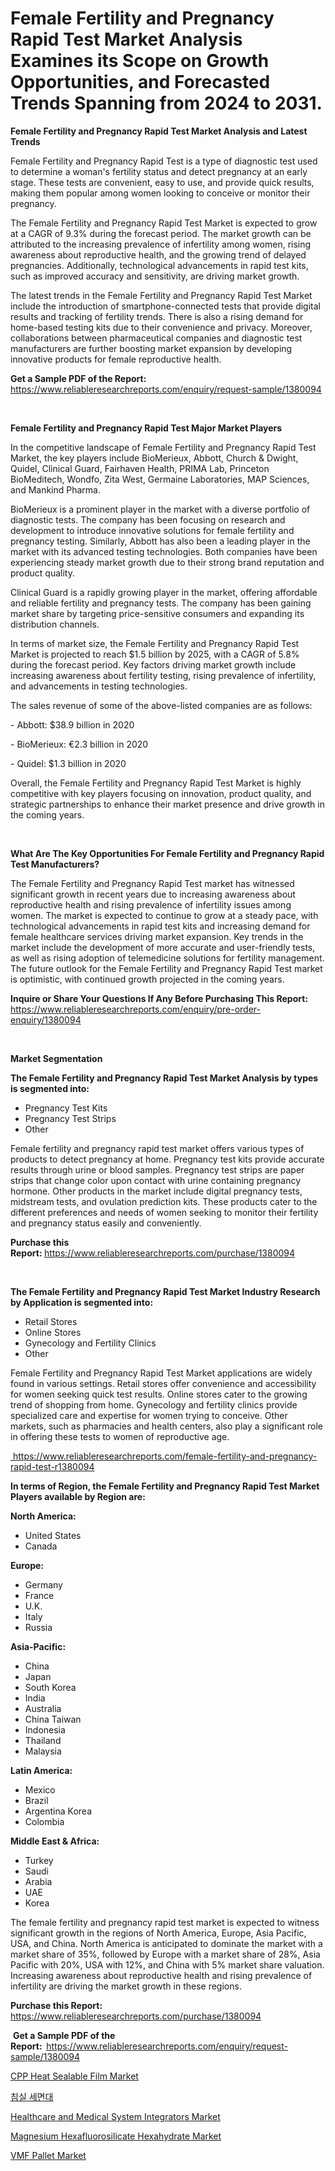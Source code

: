 <p><h1>Female Fertility and Pregnancy Rapid Test Market Analysis Examines its Scope on Growth Opportunities, and Forecasted Trends Spanning from 2024 to 2031.</h1></p><p><strong>Female Fertility and Pregnancy Rapid Test Market Analysis and Latest Trends</strong></p>
<p><p>Female Fertility and Pregnancy Rapid Test is a type of diagnostic test used to determine a woman's fertility status and detect pregnancy at an early stage. These tests are convenient, easy to use, and provide quick results, making them popular among women looking to conceive or monitor their pregnancy.</p><p>The Female Fertility and Pregnancy Rapid Test Market is expected to grow at a CAGR of 9.3% during the forecast period. The market growth can be attributed to the increasing prevalence of infertility among women, rising awareness about reproductive health, and the growing trend of delayed pregnancies. Additionally, technological advancements in rapid test kits, such as improved accuracy and sensitivity, are driving market growth.</p><p>The latest trends in the Female Fertility and Pregnancy Rapid Test Market include the introduction of smartphone-connected tests that provide digital results and tracking of fertility trends. There is also a rising demand for home-based testing kits due to their convenience and privacy. Moreover, collaborations between pharmaceutical companies and diagnostic test manufacturers are further boosting market expansion by developing innovative products for female reproductive health.</p></p>
<p><strong>Get a Sample PDF of the Report:&nbsp;</strong> <a href="https://www.reliableresearchreports.com/enquiry/request-sample/1380094">https://www.reliableresearchreports.com/enquiry/request-sample/1380094</a></p>
<p>&nbsp;</p>
<p><strong>Female Fertility and Pregnancy Rapid Test Major Market Players</strong></p>
<p><p>In the competitive landscape of Female Fertility and Pregnancy Rapid Test Market, the key players include BioMerieux, Abbott, Church & Dwight, Quidel, Clinical Guard, Fairhaven Health, PRIMA Lab, Princeton BioMeditech, Wondfo, Zita West, Germaine Laboratories, MAP Sciences, and Mankind Pharma.</p><p>BioMerieux is a prominent player in the market with a diverse portfolio of diagnostic tests. The company has been focusing on research and development to introduce innovative solutions for female fertility and pregnancy testing. Similarly, Abbott has also been a leading player in the market with its advanced testing technologies. Both companies have been experiencing steady market growth due to their strong brand reputation and product quality.</p><p>Clinical Guard is a rapidly growing player in the market, offering affordable and reliable fertility and pregnancy tests. The company has been gaining market share by targeting price-sensitive consumers and expanding its distribution channels.</p><p>In terms of market size, the Female Fertility and Pregnancy Rapid Test Market is projected to reach $1.5 billion by 2025, with a CAGR of 5.8% during the forecast period. Key factors driving market growth include increasing awareness about fertility testing, rising prevalence of infertility, and advancements in testing technologies.</p><p>The sales revenue of some of the above-listed companies are as follows:</p><p>- Abbott: $38.9 billion in 2020</p><p>- BioMerieux: €2.3 billion in 2020</p><p>- Quidel: $1.3 billion in 2020</p><p>Overall, the Female Fertility and Pregnancy Rapid Test Market is highly competitive with key players focusing on innovation, product quality, and strategic partnerships to enhance their market presence and drive growth in the coming years.</p></p>
<p>&nbsp;</p>
<p><strong>What Are The Key Opportunities For Female Fertility and Pregnancy Rapid Test Manufacturers?</strong></p>
<p><p>The Female Fertility and Pregnancy Rapid Test market has witnessed significant growth in recent years due to increasing awareness about reproductive health and rising prevalence of infertility issues among women. The market is expected to continue to grow at a steady pace, with technological advancements in rapid test kits and increasing demand for female healthcare services driving market expansion. Key trends in the market include the development of more accurate and user-friendly tests, as well as rising adoption of telemedicine solutions for fertility management. The future outlook for the Female Fertility and Pregnancy Rapid Test market is optimistic, with continued growth projected in the coming years.</p></p>
<p><strong>Inquire or Share Your Questions If Any Before Purchasing This Report:</strong> <a href="https://www.reliableresearchreports.com/enquiry/pre-order-enquiry/1380094">https://www.reliableresearchreports.com/enquiry/pre-order-enquiry/1380094</a></p>
<p>&nbsp;</p>
<p><strong>Market Segmentation</strong></p>
<p><strong>The Female Fertility and Pregnancy Rapid Test Market Analysis by types is segmented into:</strong></p>
<p><ul><li>Pregnancy Test Kits</li><li>Pregnancy Test Strips</li><li>Other</li></ul></p>
<p><p>Female fertility and pregnancy rapid test market offers various types of products to detect pregnancy at home. Pregnancy test kits provide accurate results through urine or blood samples. Pregnancy test strips are paper strips that change color upon contact with urine containing pregnancy hormone. Other products in the market include digital pregnancy tests, midstream tests, and ovulation prediction kits. These products cater to the different preferences and needs of women seeking to monitor their fertility and pregnancy status easily and conveniently.</p></p>
<p><strong>Purchase this Report:&nbsp;</strong><a href="https://www.reliableresearchreports.com/purchase/1380094">https://www.reliableresearchreports.com/purchase/1380094</a></p>
<p>&nbsp;</p>
<p><strong>The Female Fertility and Pregnancy Rapid Test Market Industry Research by Application is segmented into:</strong></p>
<p><ul><li>Retail Stores</li><li>Online Stores</li><li>Gynecology and Fertility Clinics</li><li>Other</li></ul></p>
<p><p>Female Fertility and Pregnancy Rapid Test Market applications are widely found in various settings. Retail stores offer convenience and accessibility for women seeking quick test results. Online stores cater to the growing trend of shopping from home. Gynecology and fertility clinics provide specialized care and expertise for women trying to conceive. Other markets, such as pharmacies and health centers, also play a significant role in offering these tests to women of reproductive age.</p></p>
<p><a href="https://www.reliableresearchreports.com/female-fertility-and-pregnancy-rapid-test-r1380094">&nbsp;https://www.reliableresearchreports.com/female-fertility-and-pregnancy-rapid-test-r1380094</a></p>
<p><strong>In terms of Region, the Female Fertility and Pregnancy Rapid Test Market Players available by Region are:</strong></p>
<p>
    <p> <strong> North America: </strong>
        <ul>
            <li>United States</li>
            <li>Canada</li>
        </ul>
        </p> 
    <p> <strong> Europe: </strong>
        <ul>
            <li>Germany</li>
            <li>France</li>
            <li>U.K.</li>
            <li>Italy</li>
            <li>Russia</li>
        </ul>
        </p> 
    <p> <strong> Asia-Pacific: </strong>
        <ul>
            <li>China</li>
            <li>Japan</li>
            <li>South Korea</li>
            <li>India</li>
            <li>Australia</li>
            <li>China Taiwan</li>
            <li>Indonesia</li>
            <li>Thailand</li>
            <li>Malaysia</li>
        </ul>
        </p> 
    <p> <strong> Latin America: </strong>
        <ul>
            <li>Mexico</li>
            <li>Brazil</li>
            <li>Argentina Korea</li>
            <li>Colombia</li>
        </ul>
        </p> 
    <p> <strong> Middle East & Africa: </strong>
        <ul>
            <li>Turkey</li>
            <li>Saudi</li>
            <li>Arabia</li>
            <li>UAE</li>
            <li>Korea</li>
        </ul>
    </p>
    </p>
<p><p>The female fertility and pregnancy rapid test market is expected to witness significant growth in the regions of North America, Europe, Asia Pacific, USA, and China. North America is anticipated to dominate the market with a market share of 35%, followed by Europe with a market share of 28%, Asia Pacific with 20%, USA with 12%, and China with 5% market share valuation. Increasing awareness about reproductive health and rising prevalence of infertility are driving the market growth in these regions.</p></p>
<p><strong>Purchase this Report: </strong><a href="https://www.reliableresearchreports.com/purchase/1380094">https://www.reliableresearchreports.com/purchase/1380094</a></p>
<p>&nbsp;<strong>Get a Sample PDF of the Report:&nbsp;&nbsp;</strong><a href="https://www.reliableresearchreports.com/enquiry/request-sample/1380094">https://www.reliableresearchreports.com/enquiry/request-sample/1380094</a></p>
<p><strong></strong></p>
<p><p><a href="https://issuu.com/reportprime-2/docs/cpp-heat-sealable-film-market-size-2030.pptx">CPP Heat Sealable Film Market</a></p><p><a href="https://github.com/sammyUltyylrich9067856/Market-Research-Report-List-1/blob/main/460348557295.md">침실 세면대</a></p><p><a href="https://github.com/RebekaAnderson14/Market-Research-Report-List-1/blob/main/healthcare-and-medical-system-integrators-market.md">Healthcare and Medical System Integrators Market</a></p><p><a href="https://issuu.com/reportprime-2/docs/magnesium-hexafluorosilicate-hexahydrate-market-si">Magnesium Hexafluorosilicate Hexahydrate Market</a></p><p><a href="https://www.linkedin.com/pulse/vmf-pallet-market-key-successful-business-strategy-forecast-k9qqe">VMF Pallet Market</a></p></p>